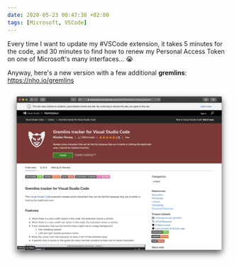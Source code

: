 ```yaml
---
date: 2020-05-23 00:47:38 +02:00
tags: [Microsoft, VSCode]
---
```


Every time I want to update my #VSCode extension, it takes 5 minutes for the code, and 30 minutes to find how to renew my Personal Access Token on one of Microsoft's many interfaces… 😭

Anyway, here's a new version with a few additional **gremlins**:
https://nho.io/gremlins

![The page for Gremlins tracker in VS Code Marketplace](vs-code-gremlins-in-marketplace.png)